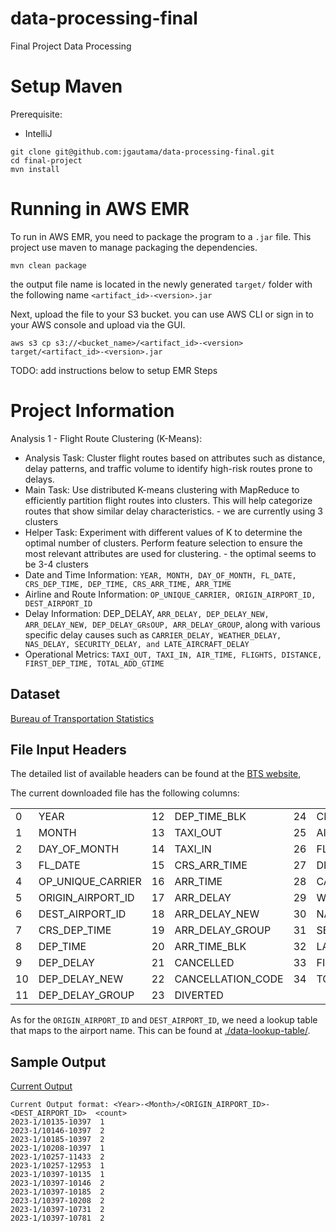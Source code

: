 # data-processing-final
Final Project Data Processing

# Setup Maven

Prerequisite:
- IntelliJ

```shell
git clone git@github.com:jgautama/data-processing-final.git
cd final-project
mvn install
```

# Running in AWS EMR

To run in AWS EMR, you need to package the program to a `.jar` file. This project use maven to manage
packaging the dependencies.
```shell
mvn clean package
```
the output file name is located in the newly generated `target/` folder with the following name
`<artifact_id>-<version>.jar`

Next, upload the file to your S3 bucket. you can use AWS CLI or sign in to your AWS console and upload
via the GUI.
```shell
aws s3 cp s3://<bucket_name>/<artifact_id>-<version>  target/<artifact_id>-<version>.jar
```

TODO: add instructions below to setup EMR Steps

# Project Information
Analysis 1 - Flight Route Clustering (K-Means):
- Analysis Task: Cluster flight routes based on attributes such as distance, delay
patterns, and traffic volume to identify high-risk routes prone to delays.
- Main Task: Use distributed K-means clustering with MapReduce to efficiently partition
flight routes into clusters. This will help categorize routes that show similar delay
characteristics. - we are currently using 3 clusters
- Helper Task: Experiment with different values of K to determine the optimal number of
clusters. Perform feature selection to ensure the most relevant attributes are used for
clustering. - the optimal seems to be 3-4 clusters
- Date and Time Information: `YEAR, MONTH, DAY_OF_MONTH, FL_DATE,
CRS_DEP_TIME, DEP_TIME, CRS_ARR_TIME, ARR_TIME`
- Airline and Route Information: `OP_UNIQUE_CARRIER, ORIGIN_AIRPORT_ID,
DEST_AIRPORT_ID`
- Delay Information: DEP_DELAY, `ARR_DELAY, DEP_DELAY_NEW, ARR_DELAY_NEW,
DEP_DELAY_GRsOUP, ARR_DELAY_GROUP`, along with various specific delay causes
such as `CARRIER_DELAY, WEATHER_DELAY, NAS_DELAY, SECURITY_DELAY, and
LATE_AIRCRAFT_DELAY`
- Operational Metrics: `TAXI_OUT, TAXI_IN, AIR_TIME, FLIGHTS, DISTANCE,
FIRST_DEP_TIME, TOTAL_ADD_GTIME`

## Dataset
[Bureau of Transportation Statistics](https://www.transtats.bts.gov/ot_delay/ot_delaycause1.asp)

## File Input Headers
The detailed list of available headers can be found at the [BTS website](https://www.transtats.bts.gov/Fields.asp?gnoyr_VQ=FGJ),

The current downloaded file has the following columns:

|   |                   |    |                   |    |                     |
|---|-------------------|----|-------------------|----|---------------------|
| 0 | YEAR              | 12 | DEP_TIME_BLK      | 24 | CRS_ELAPSED_TIME    |
| 1 | MONTH             | 13 | TAXI_OUT          | 25 | AIR_TIME            |
| 2 | DAY_OF_MONTH      | 14 | TAXI_IN           | 26 | FLIGHTS             |
| 3 | FL_DATE           | 15 | CRS_ARR_TIME      | 27 | DISTANCE            |
| 4 | OP_UNIQUE_CARRIER | 16 | ARR_TIME          | 28 | CARRIER_DELAY       |
| 5 | ORIGIN_AIRPORT_ID | 17 | ARR_DELAY         | 29 | WEATHER_DELAY       |
| 6 | DEST_AIRPORT_ID   | 18 | ARR_DELAY_NEW     | 30 | NAS_DELAY           |
| 7 | CRS_DEP_TIME      | 19 | ARR_DELAY_GROUP   | 31 | SECURITY_DELAY      |
| 8 | DEP_TIME          | 20 | ARR_TIME_BLK      | 32 | LATE_AIRCRAFT_DELAY |
| 9 | DEP_DELAY         | 21 | CANCELLED         | 33 | FIRST_DEP_TIME      |
| 10 | DEP_DELAY_NEW     | 22 | CANCELLATION_CODE | 34 | TOTAL_ADD_GTIME     |
| 11 | DEP_DELAY_GROUP   | 23 | DIVERTED          |    |                     |

As for the `ORIGIN_AIRPORT_ID` and `DEST_AIRPORT_ID`, we need a lookup table that maps to the airport name.
This can be found at [./data-lookup-table/](data-lookup-table). 

## Sample Output
[Current Output](./output/part-r-00000.txt) 
```text
Current Output format: <Year>-<Month>/<ORIGIN_AIRPORT_ID>-<DEST_AIRPORT_ID>  <count>
2023-1/10135-10397	1
2023-1/10146-10397	2
2023-1/10185-10397	2
2023-1/10208-10397	1
2023-1/10257-11433	2
2023-1/10257-12953	1
2023-1/10397-10135	1
2023-1/10397-10146	2
2023-1/10397-10185	2
2023-1/10397-10208	2
2023-1/10397-10731	2
2023-1/10397-10781	2
```
